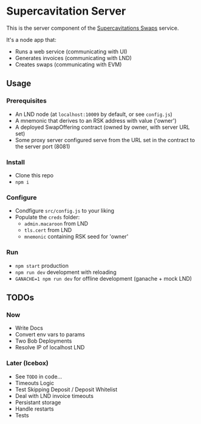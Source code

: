 # Supercavitation Server

This is the server component of the [Supercavitations Swaps](https://github.com/lncm/supercavitation-swaps) service.

It's a node app that:

* Runs a web service (communicating with UI)
* Generates invoices (communicating with LND)
* Creates swaps (communicating with EVM)

## Usage

### Prerequisites

* An LND node (at `localhost:10009` by default, or see `config.js`)
* A mnemonic that derives to an RSK address with value ('owner')
* A deployed SwapOffering contract (owned by owner, with server URL set)
* Some proxy server configured serve from the URL set in the contract to the server port (8081)

### Install

* Clone this repo
* `npm i`

### Configure

* Condfigure `src/config.js` to your liking
* Populate the `creds` folder:  
  * `admin.macaroon` from LND
  * `tls.cert` from LND
  * `mnemonic` containing RSK seed for 'owner'

### Run

* `npm start` production
* `npm run dev` development with reloading
* `GANACHE=1 npm run dev` for offline development (ganache + mock LND)

## TODOs

### Now

* Write Docs
* Convert env vars to params
* Two Bob Deployments
* Resolve IP of localhost LND

### Later (Icebox)

* See `TODO` in code...
* Timeouts Logic
* Test Skipping Deposit / Deposit Whitelist
* Deal with LND invoice timeouts
* Persistant storage
* Handle restarts
* Tests